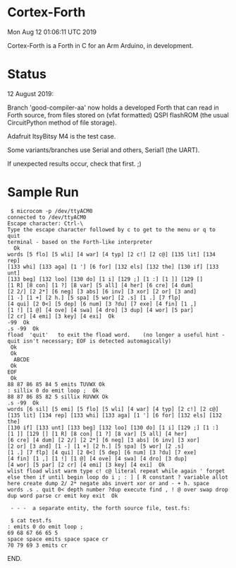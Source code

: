 Cortex-Forth
============

Mon Aug 12 01:06:11 UTC 2019

Cortex-Forth is a Forth in C for an Arm Arduino, in development.

Status
======

12 August 2019:

Branch 'good-compiler-aa' now holds a developed Forth that
can read in Forth source, from files stored on (vfat formatted)
QSPI flashROM (the usual CircuitPython method of file storage).

Adafruit ItsyBitsy M4 is the test case.

Some variants/branches use Serial and others, Serial1 (the UART).

If unexpected results occur, check that first. ;)

Sample Run
==========

```
 $ microcom -p /dev/ttyACM0
connected to /dev/ttyACM0
Escape character: Ctrl-\
Type the escape character followed by c to get to the menu or q to quit
terminal - based on the Forth-like interpreter
  Ok
words [5 flo] [5 wli] [4 war] [4 typ] [2 c!] [2 c@] [135 lit] [134 rep]
[133 whi] [133 aga] [1 '] [6 for] [132 els] [132 the] [130 if] [133 unt]
[133 beg] [132 loo] [130 do] [1 i] [129 ;] [1 :] [1 ]] [129 []
[1 R] [8 con] [1 ?] [8 var] [5 all] [4 her] [6 cre] [4 dum]
[2 2/] [2 2*] [6 neg] [3 abs] [6 inv] [3 xor] [2 or] [3 and]
[1 -] [1 +] [2 h.] [5 spa] [5 wor] [2 .s] [1 .] [7 flp]
[4 qui] [2 0<] [5 dep] [6 num] [3 ?du] [7 exe] [4 fin] [1 ,]
[1 !] [1 @] [4 ove] [4 swa] [4 dro] [3 dup] [4 wor] [5 par]
[2 cr] [4 emi] [3 key] [4 exi]  Ok
-99  Ok
.s -99  Ok
fload  'quit'   to exit the fload word.    (no longer a useful hint - quit isn't necessary; EOF is detected automagically)
 Ok
 Ok
  ABCDE
 Ok
EOF
 Ok
88 87 86 85 84 5 emits TUVWX Ok
: sillix 0 do emit loop ;  Ok
88 87 86 85 82 5 sillix RUVWX Ok
.s -99  Ok
words [6 sil] [5 emi] [5 flo] [5 wli] [4 war] [4 typ] [2 c!] [2 c@]
[135 lit] [134 rep] [133 whi] [133 aga] [1 '] [6 for] [132 els] [132 the]
[130 if] [133 unt] [133 beg] [132 loo] [130 do] [1 i] [129 ;] [1 :]
[1 ]] [129 [] [1 R] [8 con] [1 ?] [8 var] [5 all] [4 her]
[6 cre] [4 dum] [2 2/] [2 2*] [6 neg] [3 abs] [6 inv] [3 xor]
[2 or] [3 and] [1 -] [1 +] [2 h.] [5 spa] [5 wor] [2 .s]
[1 .] [7 flp] [4 qui] [2 0<] [5 dep] [6 num] [3 ?du] [7 exe]
[4 fin] [1 ,] [1 !] [1 @] [4 ove] [4 swa] [4 dro] [3 dup]
[4 wor] [5 par] [2 cr] [4 emi] [3 key] [4 exi]  Ok
wlist fload wlist warm type c! c@ literal repeat while again ' forget
else then if until begin loop do i ; : ] [ R constant ? variable allot
here create dump 2/ 2* negate abs invert xor or and - + h. space
words .s . quit 0< depth number ?dup execute find , ! @ over swap drop
dup word parse cr emit key exit  Ok

 - - -  a separate entity, the forth source file, test.fs:

 $ cat test.fs
: emits 0 do emit loop ;
69 68 67 66 65 5
space space emits space space cr
70 79 69 3 emits cr

```
END.
